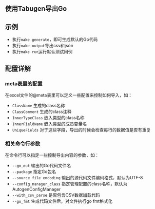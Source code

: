 ## 使用Tabugen导出Go


## 示例

* 执行`make generate`，即可生成默认的Go代码
* 执行`make output`导出csv和json
* 执行`make run`运行默认测试用例


## 配置详解


### meta表里的配置

在excel文件的@meta表里可以定义一些配置来控制如何导入，如：

* `ClassName`  生成的class名称
* `ClassComment`   生成的class注释
* `InnerTypeClass` 嵌入类型的class名称
* `InnerFieldName` 嵌入类型的成员变量名
* `UniqueFields` 对于这些字段，导出的时候会检查每行的数据值是否有重复


### 相关命令行参数

在命令行可以指定一些控制导出内容的参数，如：

* `--go_out` 输出的Go代码文件名
* `--package` 指定Go包名
* `--source_file_encoding` 输出的源代码文件编码格式，默认为UTF-8
* `--config_manager_class` 指定管理配置的class名称，默认为AutogenConfigManager
* `--with_csv_parse` 是否包含CSV数据加载代码
* `--go_fmt` 生成代码文件后，对文件执行go fmt格式化
